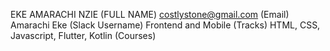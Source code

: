 EKE AMARACHI NZIE (FULL NAME)
costlystone@gmail.com (Email)
Amarachi Eke (Slack Username)
Frontend and Mobile (Tracks)
HTML, CSS, Javascript, Flutter, Kotlin (Courses)
